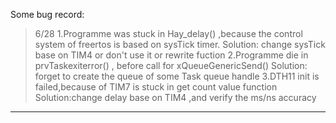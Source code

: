 Some bug record:
>6/28
1.Programme was stuck in Hay_delay() ,because the control system of freertos is based on  sysTick timer. 
  Solution: change sysTick base on TIM4 or don't use it or rewrite fuction
2.Programme die in prvTaskexiterror() , before call for xQueueGenericSend()
  Solution: forget to create the queue of some Task queue handle
3.DTH11 init is failed,because of TIM7 is stuck in get count value function
  Solution:change delay base on TIM4 ,and verify the ms/ns accuracy

-----------
